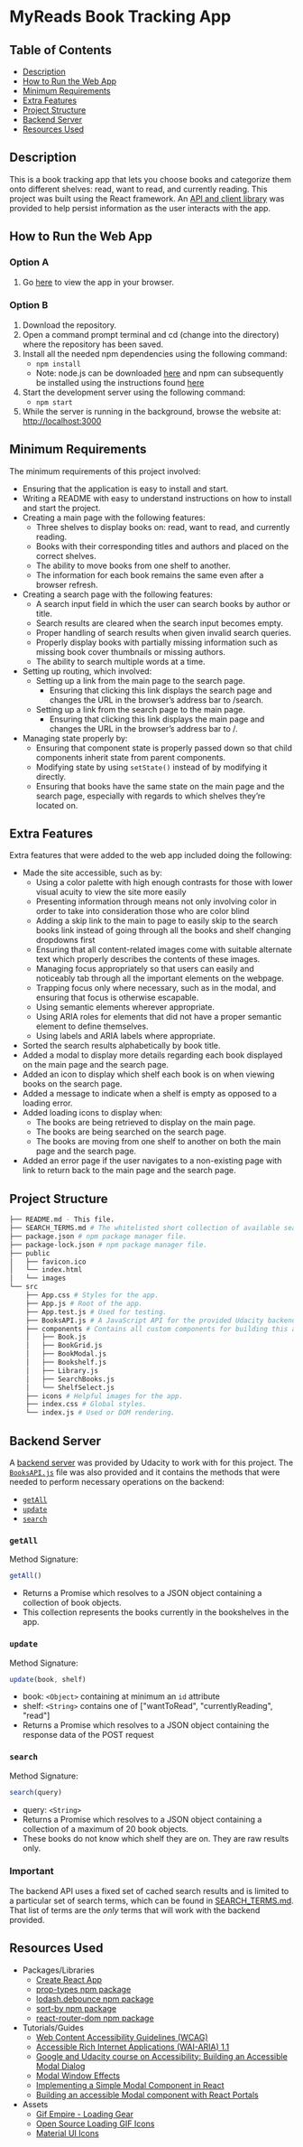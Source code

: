 # MyReads Book Tracking App

## Table of Contents

* [Description](#description)
* [How to Run the Web App](#how-to-run-the-web-app)
* [Minimum Requirements](#minimum-requirements)
* [Extra Features](#extra-features)
* [Project Structure](#project-structure)
* [Backend Server](#backend-server)
* [Resources Used](#resources-used)

## Description

This is a book tracking app that lets you choose books and categorize them onto different shelves: read, want to read, and currently reading. This project was built using the React framework. An [API and client library]( https://github.com/udacity/reactnd-project-myreads-starter) was provided to help persist information as the user interacts with the app.

## How to Run the Web App
### Option A
1. Go [here](http://nahilmemon-myreads.surge.sh/) to view the app in your browser.
### Option B
1. Download the repository.
2. Open a command prompt terminal and cd (change into the directory) where the repository has been saved.
3. Install all the needed npm dependencies using the following command:
    * `npm install`
    * Note: node.js can be downloaded [here](https://nodejs.org/en/download/) and npm can subsequently be installed using the instructions found [here](https://www.npmjs.com/get-npm)
4. Start the development server using the following command:
    * `npm start`
5. While the server is running in the background, browse the website at: [http://localhost:3000](http://localhost:3000)

## Minimum Requirements

The minimum requirements of this project involved:
* Ensuring that the application is easy to install and start.
* Writing a README with easy to understand instructions on how to install and start the project.
* Creating a main page with the following features:
  * Three shelves to display books on: read, want to read, and currently reading.
  * Books with their corresponding titles and authors and placed on the correct shelves.
  * The ability to move books from one shelf to another.
  * The information for each book remains the same even after a browser refresh.
* Creating a search page with the following features:
  * A search input field in which the user can search books by author or title.
  * Search results are cleared when the search input becomes empty.
  * Proper handling of search results when given invalid search queries.
  * Properly display books with partially missing information such as missing book cover thumbnails or missing authors.
  * The ability to search multiple words at a time.
* Setting up routing, which involved:
  * Setting up a link from the main page to the search page.
    * Ensuring that clicking this link displays the search page and changes the URL in the browser’s address bar to /search.
  * Setting up a link from the search page to the main page.
    * Ensuring that clicking this link displays the main page and changes the URL in the browser’s address bar to /.
* Managing state properly by:
  * Ensuring that component state is properly passed down so that child components inherit state from parent components.
  * Modifying state by using `setState()` instead of by modifying it directly.
  * Ensuring that books have the same state on the main page and the search page, especially with regards to which shelves they’re located on.

## Extra Features

Extra features that were added to the web app included doing the following:
* Made the site accessible, such as by:
  * Using a color palette with high enough contrasts for those with lower visual acuity to view the site more easily
  * Presenting information through means not only involving color in order to take into consideration those who are color blind
  * Adding a skip link to the main to page to easily skip to the search books link instead of going through all the books and shelf changing dropdowns first
  * Ensuring that all content-related images come with suitable alternate text which properly describes the contents of these images.
  * Managing focus appropriately so that users can easily and noticeably tab through all the important elements on the webpage.
  * Trapping focus only where necessary, such as in the modal, and ensuring that focus is otherwise escapable.
  * Using semantic elements wherever appropriate.
  * Using ARIA roles for elements that did not have a proper semantic element to define themselves.
  * Using labels and ARIA labels where appropriate.
* Sorted the search results alphabetically by book title.
* Added a modal to display more details regarding each book displayed on the main page and the search page.
* Added an icon to display which shelf each book is on when viewing books on the search page.
* Added a message to indicate when a shelf is empty as opposed to a loading error.
* Added loading icons to display when:
  * The books are being retrieved to display on the main page.
  * The books are being searched on the search page.
  * The books are moving from one shelf to another on both the main page and the search page.
* Added an error page if the user navigates to a non-existing page with link to return back to the main page and the search page.

## Project Structure
```bash
├── README.md - This file.
├── SEARCH_TERMS.md # The whitelisted short collection of available search terms to use with this app.
├── package.json # npm package manager file.
├── package-lock.json # npm package manager file.
├── public
│   ├── favicon.ico
│   └── index.html
│   └── images
└── src
    ├── App.css # Styles for the app.
    ├── App.js # Root of the app.
    ├── App.test.js # Used for testing.
    ├── BooksAPI.js # A JavaScript API for the provided Udacity backend. Instructions for the methods are below.
    ├── components # Contains all custom components for building this app.
    │   ├── Book.js
    │   ├── BookGrid.js
    │   ├── BookModal.js
    │   ├── Bookshelf.js
    │   ├── Library.js
    │   ├── SearchBooks.js
    │   └── ShelfSelect.js
    ├── icons # Helpful images for the app.
    ├── index.css # Global styles.
    └── index.js # Used or DOM rendering.
```

## Backend Server

A [backend server](https://reactnd-books-api.udacity.com) was provided by Udacity to work with for this project. The [`BooksAPI.js`](src/BooksAPI.js) file was also provided and it contains the methods that were needed to perform necessary operations on the backend:

* [`getAll`](#getall)
* [`update`](#update)
* [`search`](#search)

### `getAll`

Method Signature:

```js
getAll()
```

* Returns a Promise which resolves to a JSON object containing a collection of book objects.
* This collection represents the books currently in the bookshelves in the app.

### `update`

Method Signature:

```js
update(book, shelf)
```

* book: `<Object>` containing at minimum an `id` attribute
* shelf: `<String>` contains one of ["wantToRead", "currentlyReading", "read"]
* Returns a Promise which resolves to a JSON object containing the response data of the POST request

### `search`

Method Signature:

```js
search(query)
```

* query: `<String>`
* Returns a Promise which resolves to a JSON object containing a collection of a maximum of 20 book objects.
* These books do not know which shelf they are on. They are raw results only.

### Important
The backend API uses a fixed set of cached search results and is limited to a particular set of search terms, which can be found in [SEARCH_TERMS.md](SEARCH_TERMS.md). That list of terms are the _only_ terms that will work with the backend provided.

## Resources Used
* Packages/Libraries
  * [Create React App](https://github.com/facebook/create-react-app)
  * [prop-types npm package](https://www.npmjs.com/package/prop-types)
  * [lodash.debounce npm package](https://www.npmjs.com/package/lodash.debounce)
  * [sort-by npm package](https://www.npmjs.com/package/sort-by)
  * [react-router-dom npm package](https://www.npmjs.com/package/react-router-dom)
* Tutorials/Guides
  * [Web Content Accessibility Guidelines (WCAG)](https://www.w3.org/WAI/standards-guidelines/wcag/)
  * [Accessible Rich Internet Applications (WAI-ARIA) 1.1](https://www.w3.org/TR/wai-aria-1.1/)
  * [Google and Udacity course on Accessibility: Building an Accessible Modal Dialog](https://github.com/udacity/ud891/tree/gh-pages/lesson5-semantics-aria/21-dialog)
  * [Modal Window Effects](https://tympanus.net/Development/ModalWindowEffects/)
  * [Implementing a Simple Modal Component in React](https://alligator.io/react/modal-component/)
  * [Building an accessible Modal component with React Portals](https://assortment.io/posts/accessible-modal-component-react-portals-part-1)
* Assets
  * [Gif Empire - Loading Gear](http://gifs.duhnnae.com/2017/apr/14927052542-Science-Gears-loadinggears-loading-gear-3-3-gif.php)
  * [Open Source Loading GIF Icons](https://www.behance.net/gallery/31234507/Open-source-Loading-GIF-Icons-Vol-1)
  * [Material UI Icons](https://www.materialui.co/icons)